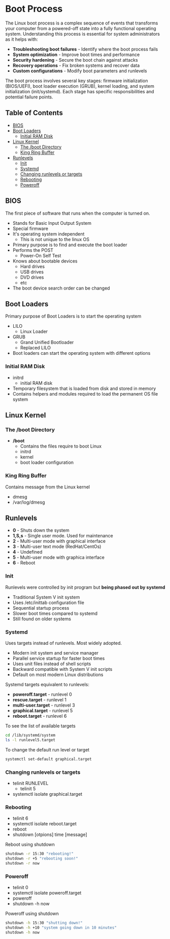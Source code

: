 # Boot Process

The Linux boot process is a complex sequence of events that transforms your computer from a powered-off state into a fully functional operating system. Understanding this process is essential for system administrators as it helps with:

- **Troubleshooting boot failures** - Identify where the boot process fails
- **System optimization** - Improve boot times and performance
- **Security hardening** - Secure the boot chain against attacks
- **Recovery operations** - Fix broken systems and recover data
- **Custom configurations** - Modify boot parameters and runlevels

The boot process involves several key stages: firmware initialization (BIOS/UEFI), boot loader execution (GRUB), kernel loading, and system initialization (init/systemd). Each stage has specific responsibilities and potential failure points.

## Table of Contents
- [BIOS](#bios)
- [Boot Loaders](#boot-loaders)
  - [Initial RAM Disk](#initial-ram-disk)
- [Linux Kernel](#linux-kernel)
  - [The /boot Directory](#the-boot-directory)
  - [King Ring Buffer](#king-ring-buffer)
- [Runlevels](#runlevels)
  - [Init](#init)
  - [Systemd](#systemd)
  - [Changing runlevels or targets](#changing-runlevels-or-targets)
  - [Rebooting](#rebooting)
  - [Poweroff](#poweroff)

## BIOS

The first piece of software that runs when the computer is turned on. 

- Stands for Basic Input Output System
- Special firmware
- It's operating system independent
  - This is not unique to the linux OS
- Primary purpose is to find and execute the boot loader
- Performs the POST
  - Power-On Self Test
- Knows about bootable devices
  - Hard drives
  - USB drives
  - DVD drives
  - etc
- The boot device search order can be changed

## Boot Loaders
Primary purpose of Boot Loaders is to start the operating system

- LILO
  - Linux Loader
- GRUB
  - Grand Unified Bootloader
  - Replaced LILO
- Boot loaders can start the operating system with different options

### Initial RAM Disk
- initrd
  - initial RAM disk
- Temporary filesystem that is loaded from disk and stored in memory
- Contains helpers and modules required to load the permanent OS file system

## Linux Kernel

### The /boot Directory
- **/boot**
  - Contains the files require to boot Linux 
  - initrd
  - kernel
  - boot loader configuration

### King Ring Buffer
Contains message from the Linux kernel
- dmesg
- /var/log/dmesg

## Runlevels
- **0** - Shuts down the system
- **1,S,s** - Single user mode. Used for maintenance
- **2** - Multi-user mode with graphical interface
- **3** - Multi-user text mode (RedHat/CentOs)
- **4** - Undefined
- **5** - Multi-user mode with graphica interface
- **6** - Reboot

### Init
Runlevels were controlled by init program but **being phased out by systemd**
- Traditional System V init system
- Uses /etc/inittab configuration file
- Sequential startup process
- Slower boot times compared to systemd
- Still found on older systems
  
### Systemd
Uses targets instead of runlevels. Most widely adopted.
- Modern init system and service manager
- Parallel service startup for faster boot times
- Uses unit files instead of shell scripts
- Backward compatible with System V init scripts
- Default on most modern Linux distributions

Systemd targets equivalent to runlevels:
- **poweroff.target** - runlevel 0
- **rescue.target** - runlevel 1
- **multi-user.target** - runlevel 3
- **graphical.target** - runlevel 5
- **reboot.target** - runlevel 6

To see the list of available targets
```bash
cd /lib/systemd/system
ls -l runlevel5.target
```

To change the default run level or target
```bash
systemctl set-default graphical.target
```

### Changing runlevels or targets
- telinit RUNLEVEL
  - telinit 5
- systemctl isolate graphical.target

### Rebooting
- telinit 6
- systemctl isolate reboot.target
- reboot
- shutdown [otpions] time [message]

Reboot using shutdown
```bash
shutdown -r 15:30 "rebooting!"
shutdown -r +5 "rebooting soon!"
shutdown -r now
```

### Poweroff
- telinit 0
- systemctl isolate poweroff.target
- poweroff
- shutdown -h now

Poweroff using shutdown
```bash
shutdown -h 15:30 "shutting down!"
shutdown -h +10 "system going down in 10 minutes"
shutdown -h now
```